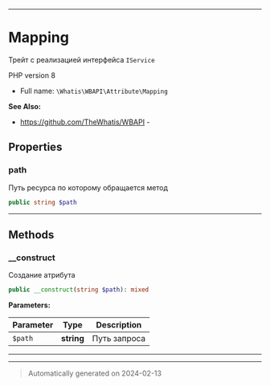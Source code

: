 ***

# Mapping

Трейт с реализацией
интерфейса `IService`

PHP version 8

* Full name: `\Whatis\WBAPI\Attribute\Mapping`

**See Also:**

* https://github.com/TheWhatis/WBAPI - 



## Properties


### path

Путь ресурса по которому
обращается метод

```php
public string $path
```






***

## Methods


### __construct

Создание атрибута

```php
public __construct(string $path): mixed
```








**Parameters:**

| Parameter | Type | Description |
|-----------|------|-------------|
| `$path` | **string** | Путь запроса |





***


***
> Automatically generated on 2024-02-13
